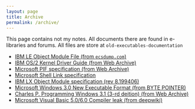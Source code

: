 ```yaml
---
layout: page
title: Archive
permalink: /archive/
---
```


This page contains not my notes. All documents there are found in e-libraries and forums.
All files are store at `old-executables-documentation`

 - [IBM LE Object Module File (from `ecsdump.com`)](https://github.com/AlexeyTolstopyatov/old-executables-documentation/blob/main/IBM%20LE%20Segments.html.pdf)
 - [IBM OS/2 Kernel Driver Guide (from Web Archive)](https://github.com/AlexeyTolstopyatov/old-executables-documentation/blob/main/IBM%20OS2%202.0%20Kernel%20Driver%20Guide.pdf)
 - [Microsoft PIF specification (from Web Archive)](https://github.com/AlexeyTolstopyatov/old-executables-documentation/blob/main/Microsoft%20PIF%20Specification.pdf)
 - [Microsoft Shell Link specification](https://github.com/AlexeyTolstopyatov/old-executables-documentation/blob/main/MS-SHLLINK.pdf)
 - [IBM LX Object Module specification (rev 8.199406)](https://github.com/AlexeyTolstopyatov/old-executables-documentation/blob/main/OS2_OMF_and_LX_Object_Formats_Revision_8_199406.pdf)
 - [Microsoft Windows 3.0 New Executable Format (from BYTE POINTER)](https://github.com/AlexeyTolstopyatov/old-executables-documentation/blob/main/)
 - [Charles P. Programming Windows 3.1 (3-rd deition) (from Web Archive)](https://github.com/AlexeyTolstopyatov/old-executables-documentation/blob/main/programming-windows-31-3rd-ed_text.pdf)
 - [Microsoft Visual Basic 5.0/6.0 Compiler leak (from deepwiki)](https://github.com/AlexeyTolstopyatov/old-executables-documentation/blob/main/Visual%20Basic%205_6%20compiler%20memory%20leak%20inside%20created%20ex.pdf)
